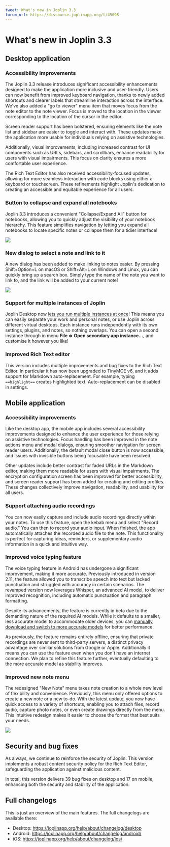```yaml
---
tweet: What's new in Joplin 3.3
forum_url: https://discourse.joplinapp.org/t/45098
---
```


# What's new in Joplin 3.3

## Desktop application

### Accessibility improvements

The Joplin 3.3 release introduces significant accessibility enhancements designed to make the application more inclusive and user-friendly. Users can now benefit from improved keyboard navigation, thanks to newly added shortcuts and clearer labels that streamline interaction across the interface. We've also added a "go to viewer" menu item that moves focus from the note editor to the note viewer. Focus is moved to the location in the viewer corresponding to the location of the cursor in the editor.

Screen reader support has been bolstered, ensuring elements like the note list and sidebar are easier to toggle and interact with. These updates make the application more usable for individuals relying on assistive technologies.

Additionally, visual improvements, including increased contrast for UI components such as URLs, sidebars, and scrollbars, enhance readability for users with visual impairments. This focus on clarity ensures a more comfortable user experience.

The Rich Text Editor has also received accessibility-focused updates, allowing for more seamless interaction with code blocks using either a keyboard or touchscreen. These refinements highlight Joplin's dedication to creating an accessible and equitable experience for all users.

### Button to collapse and expand all notebooks

Joplin 3.3 introduces a convenient "Collapse/Expand All" button for notebooks, allowing you to quickly adjust the visibility of your notebook hierarchy. This feature simplifies navigation by letting you expand all notebooks to locate specific notes or collapse them for a tidier interface!

![](https://raw.githubusercontent.com/laurent22/joplin/dev/Assets/WebsiteAssets/images/news/20250428-collapse-all.png)

### New dialog to select a note and link to it

A new dialog has been added to make linking to notes easier. By pressing Shift+Option+L on macOS or Shift+Alt+L on Windows and Linux, you can quickly bring up a search box. Simply type the name of the note you want to link to, and the link will be added to your current note!

![](https://raw.githubusercontent.com/laurent22/joplin/dev/Assets/WebsiteAssets/images/news/20250428-link-notes.png)

### Support for multiple instances of Joplin

Joplin Desktop now [lets you run multiple instances at once](https://joplinapp.org/help/apps/multiple_instances)! This means you can easily separate your work and personal notes, or use Joplin across different virtual desktops. Each instance runs independently with its own settings, plugins, and notes, so nothing overlaps. You can open a second instance through in menu **File => Open secondary app instance...**, and customise it however you like!

### Improved Rich Text editor

This version includes multiple improvements and bug fixes to the Rich Text Editor. In particular it has now been upgraded to TinyMCE v6, and it adds support for Markdown auto-replacement. For example, typing `==highlight==` creates highlighted text. Auto-replacement can be disabled in settings.

## Mobile application

### Accessibility improvements

Like the desktop app, the mobile app includes several accessibility improvements designed to enhance the user experience for those relying on assistive technologies. Focus handling has been improved in the note actions menu and modal dialogs, ensuring smoother navigation for screen reader users. Additionally, the default modal close button is now accessible, and issues with invisible buttons being focusable have been resolved.

Other updates include better contrast for faded URLs in the Markdown editor, making them more readable for users with visual impairments. The encryption configuration screen has been improved for better accessibility, and screen reader support has been added for creating and editing profiles. These changes collectively improve navigation, readability, and usability for all users.

### Support attaching audio recordings

You can now easily capture and include audio recordings directly within your notes. To use this feature, open the kebab menu and select "Record audio." You can then to record your audio input. When finished, the app automatically attaches the recorded audio file to the note. This functionality is perfect for capturing ideas, reminders, or supplementary audio information in a quick and intuitive way.

### Improved voice typing feature

The voice typing feature in Android has undergone a significant improvement, making it more accurate. Previously introduced in version 2.11, the feature allowed you to transcribe speech into text but lacked punctuation and struggled with accuracy in certain scenarios. The revamped version now leverages Whisper, an advanced AI model, to deliver improved recognition, including automatic punctuation and paragraph formatting.

Despite its advancements, the feature is currently in beta due to the demanding nature of the required AI models. While it defaults to a smaller, less accurate model to accommodate older devices, you can [manually download and switch to more accurate models](https://github.com/joplin/voice-typing-models/releases) for better performance.

As previously, the feature remains entirely offline, ensuring that private recordings are never sent to third-party servers, a distinct privacy advantage over similar solutions from Google or Apple. Additionally it means you can use the feature even when you don't have an internet connection. We plan to refine this feature further, eventually defaulting to the more accurate model as stability improves.

### Improved new note menu

The redesigned "New Note" menu takes note creation to a whole new level of flexibility and convenience. Previously, this menu only offered options to create a new note or a new to-do. With the latest update, you now have quick access to a variety of shortcuts, enabling you to attach files, record audio, capture photo notes, or even create drawings directly from the menu. This intuitive redesign makes it easier to choose the format that best suits your needs.

![](https://raw.githubusercontent.com/laurent22/joplin/dev/Assets/WebsiteAssets/images/news/20250428-new-note-menu.png)

## Security and bug fixes

As always, we continue to reinforce the security of Joplin. This version implements a robust content security policy for the Rich Text Editor, safeguarding the application against malicious content.

In total, this version delivers 39 bug fixes on desktop and 17 on mobile, enhancing both the security and stability of the application.

## Full changelogs

This is just an overview of the main features. The full changelogs are available there:

- Desktop: https://joplinapp.org/help/about/changelog/desktop
- Android: https://joplinapp.org/help/about/changelog/android/
- iOS: https://joplinapp.org/help/about/changelog/ios/